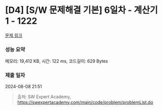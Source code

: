 # [D4] [S/W 문제해결 기본] 6일차 - 계산기1 - 1222 

[문제 링크](https://swexpertacademy.com/main/code/problem/problemDetail.do?contestProbId=AV14mbSaAEwCFAYD) 

### 성능 요약

메모리: 19,412 KB, 시간: 122 ms, 코드길이: 629 Bytes

### 제출 일자

2024-08-08 21:51



> 출처: SW Expert Academy, https://swexpertacademy.com/main/code/problem/problemList.do